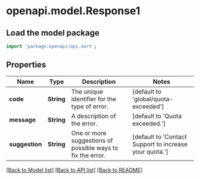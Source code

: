 # openapi.model.Response1

## Load the model package
```dart
import 'package:openapi/api.dart';
```

## Properties
Name | Type | Description | Notes
------------ | ------------- | ------------- | -------------
**code** | **String** | The unique identifier for the type of error. | [default to 'global/quota-exceeded']
**message** | **String** | A description of the error. | [default to 'Quota exceeded.']
**suggestion** | **String** | One or more suggestions of possible ways to fix the error. | [default to 'Contact Support to increase your quota.']

[[Back to Model list]](../README.md#documentation-for-models) [[Back to API list]](../README.md#documentation-for-api-endpoints) [[Back to README]](../README.md)


